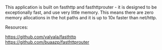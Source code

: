 
This application is built on fasthttp and fasthttprouter - it is designed to be exceptionally fast, and use very little memory.  This means there are zero memory allocations in the hot paths and it is up to 10x faster than net/http.




Resources:

https://github.com/valyala/fasthttp
https://github.com/buaazp/fasthttprouter
